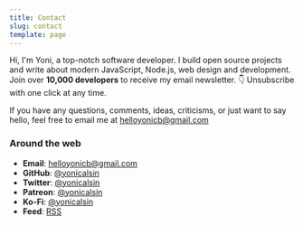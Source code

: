 ```yaml
---
title: Contact
slug: contact
template: page
---
```


Hi, I'm Yoni, a top-notch software developer. I build open source projects and write about modern JavaScript, Node.js, web design and development. Join over **10,000 developers** to receive my email newsletter. 👇 Unsubscribe with one click at any time.

<!-- <div class="centered-iframe">
  <iframe
    width="480"
    height="150"
    src="https://taniarascia.substack.com/embed"
    frameborder="0"
    scrolling="no"
  ></iframe>
</div> -->

If you have any questions, comments, ideas, criticisms, or just want to say hello, feel free to email me at [helloyonicb@gmail.com](mailto:helloyonicb@gmail.com)

### Around the web

-  **Email**: [helloyonicb@gmail.com](mailto:helloyonicb@gmail.com)
-  **GitHub**: [@yonicalsin](https://github.com/yonicalsin)
-  **Twitter**: [@yonicalsin](https://twitter.com/yonicalsin)
-  **Patreon**: [@yonicalsin](https://patreon.com/yonicalsin)
-  **Ko-Fi**: [@yonicalsin](https://ko-fi.com/yonicalsin)
-  **Feed**: [RSS](https://www.greyblu.com/rss.xml)
